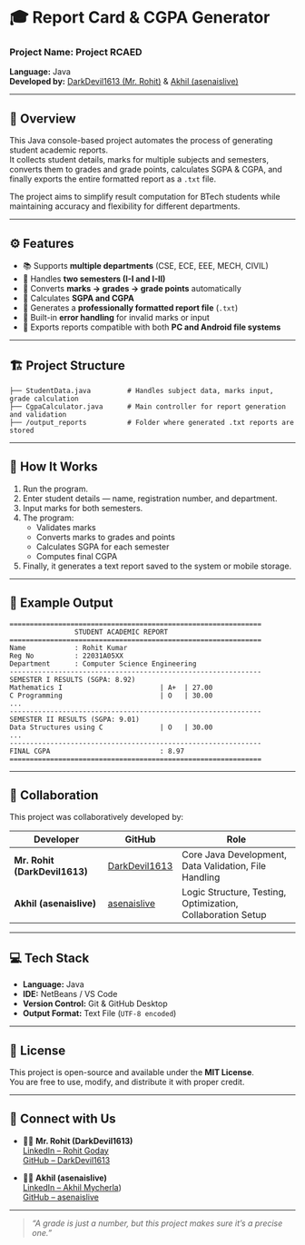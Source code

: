 # 🎓 Report Card & CGPA Generator

### Project Name: **Project RCAED**  
**Language:** Java  
**Developed by:** [DarkDevil1613 (Mr. Rohit)](https://www.linkedin.com/in/rohit-goday) & [Akhil (asenaislive)](https://github.com/asenaislive)

---

## 🧩 Overview
This Java console-based project automates the process of generating student academic reports.  
It collects student details, marks for multiple subjects and semesters, converts them to grades and grade points, calculates SGPA & CGPA, and finally exports the entire formatted report as a `.txt` file.  

The project aims to simplify result computation for BTech students while maintaining accuracy and flexibility for different departments.

---

## ⚙️ Features
- 📚 Supports **multiple departments** (CSE, ECE, EEE, MECH, CIVIL)
- 🧾 Handles **two semesters (I-I and I-II)**  
- 🔢 Converts **marks → grades → grade points** automatically
- 🧮 Calculates **SGPA and CGPA**
- 📄 Generates a **professionally formatted report file** (`.txt`)
- 🧠 Built-in **error handling** for invalid marks or input
- 📱 Exports reports compatible with both **PC and Android file systems**

---

## 🏗️ Project Structure
```
├── StudentData.java         # Handles subject data, marks input, grade calculation
├── CgpaCalculator.java      # Main controller for report generation and validation
├── /output_reports          # Folder where generated .txt reports are stored
```

---

## 🚀 How It Works
1. Run the program.  
2. Enter student details — name, registration number, and department.  
3. Input marks for both semesters.  
4. The program:
   - Validates marks
   - Converts marks to grades and points
   - Calculates SGPA for each semester
   - Computes final CGPA
5. Finally, it generates a text report saved to the system or mobile storage.

---

## 🧮 Example Output
```
==============================================================
                STUDENT ACADEMIC REPORT
==============================================================
Name            : Rohit Kumar
Reg No          : 22031A05XX
Department      : Computer Science Engineering
--------------------------------------------------------------
SEMESTER I RESULTS (SGPA: 8.92)
Mathematics I                        | A+  | 27.00
C Programming                        | O   | 30.00
...
--------------------------------------------------------------
SEMESTER II RESULTS (SGPA: 9.01)
Data Structures using C              | O   | 30.00
...
--------------------------------------------------------------
FINAL CGPA                           : 8.97
==============================================================
```

---

## 🤝 Collaboration
This project was collaboratively developed by:

| Developer | GitHub | Role |
|------------|---------|------|
| **Mr. Rohit (DarkDevil1613)** | [DarkDevil1613](https://github.com/DarkDevil1613) | Core Java Development, Data Validation, File Handling |
| **Akhil (asenaislive)** | [asenaislive](https://github.com/asenaislive) | Logic Structure, Testing, Optimization, Collaboration Setup |

---

## 💻 Tech Stack
- **Language:** Java  
- **IDE:** NetBeans / VS Code  
- **Version Control:** Git & GitHub Desktop  
- **Output Format:** Text File (`UTF-8 encoded`)  

---

## 📜 License
This project is open-source and available under the **MIT License**.  
You are free to use, modify, and distribute it with proper credit.

---

## 🔗 Connect with Us

- 👨‍💻 **Mr. Rohit (DarkDevil1613)**  
  [LinkedIn – Rohit Goday](https://www.linkedin.com/in/rohit-goday-196916340?utm_source=share&utm_campaign=share_via&utm_content=profile&utm_medium=android_app)  
  [GitHub – DarkDevil1613](https://github.com/DarkDevil1613)

- 👨‍💻 **Akhil (asenaislive)**  
  [LinkedIn – Akhil Mycherla](https://www.linkedin.com/in/akhil-mycherla-1757b3365?utm_source=share&utm_campaign=share_via&utm_content=profile&utm_medium=android_app))  
  [GitHub – asenaislive](https://github.com/asenaislive)

---

> _“A grade is just a number, but this project makes sure it’s a precise one.”_
